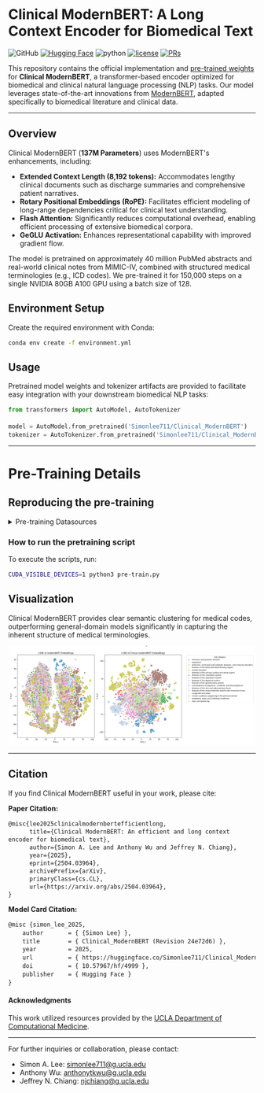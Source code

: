 # Clinical ModernBERT: A Long Context Encoder for Biomedical Text
![GitHub](https://img.shields.io/github/license/Simonlee711/Clinical_ModernBERT)
[![Hugging Face](https://img.shields.io/badge/Hugging%20Face-yellow.svg?logo=smiley)](https://huggingface.co/Simonlee711/Clinical_ModernBERT)
![python](https://img.shields.io/badge/-Python_3.12-blue?logo=python&logoColor=white)
[![license](https://img.shields.io/badge/License-MIT-green.svg?labelColor=gray)](https://huggingface.co/Simonlee711/Clinical_ModernBERTREPO_NAME#license)
[![PRs](https://img.shields.io/badge/PRs-welcome-brightgreen.svg)](https://huggingface.co/Simonlee711/Clinical_ModernBERT/REPO_NAME/pulls)


This repository contains the official implementation and [pre-trained weights](https://huggingface.co/Simonlee711/Clinical_ModernBERT) for **Clinical ModernBERT**, a transformer-based encoder optimized for biomedical and clinical natural language processing (NLP) tasks. Our model leverages state-of-the-art innovations from [ModernBERT](https://arxiv.org/abs/2412.13663), adapted specifically to biomedical literature and clinical data.

---

## Overview

Clinical ModernBERT (**137M Parameters**) uses ModernBERT's enhancements, including:

- **Extended Context Length (8,192 tokens):** Accommodates lengthy clinical documents such as discharge summaries and comprehensive patient narratives.
- **Rotary Positional Embeddings (RoPE):** Facilitates efficient modeling of long-range dependencies critical for clinical text understanding.
- **Flash Attention:** Significantly reduces computational overhead, enabling efficient processing of extensive biomedical corpora.
- **GeGLU Activation:** Enhances representational capability with improved gradient flow.

The model is pretrained on approximately 40 million PubMed abstracts and real-world clinical notes from MIMIC-IV, combined with structured medical terminologies (e.g., ICD codes). We pre-trained it for 150,000 steps on a single NVIDIA 80GB A100 GPU using a batch size of 128.

## Environment Setup

Create the required environment with Conda:

```bash
conda env create -f environment.yml
```

## Usage

Pretrained model weights and tokenizer artifacts are provided to facilitate easy integration with your downstream biomedical NLP tasks:

```python
from transformers import AutoModel, AutoTokenizer

model = AutoModel.from_pretrained('Simonlee711/Clinical_ModernBERT')
tokenizer = AutoTokenizer.from_pretrained('Simonlee711/Clinical_ModernBERT')
```

---

# Pre-Training Details

## Reproducing the pre-training

<details>
<summary>Pre-training Datasources</summary>

The data composes of ~13,000,000,000 billion tokens

- **[PubMed Abstracts (up to 2025)](https://ftp.ncbi.nlm.nih.gov/pubmed/baseline/)**  
  Biomedical literature metadata and abstracts from NLM's PubMed baseline. A primary source for pretraining language models on scientific discourse.

- **[MIMIC-IV Note (v2.2)](https://www.physionet.org/content/mimic-iv-note/2.2/)**  
  A de-identified corpus of real-world hospital clinical notes, covering diverse specialties and temporal contexts, suitable for modeling clinical language patterns.

- **[ICD-9/10/11/12 Disease & Procedure Codes](https://www.cms.gov/medicare/coding-billing/icd-10-codes/icd-9-cm-diagnosis-procedure-codes-abbreviated-and-full-code-titles)**  
  Canonical taxonomy for diagnostic and procedural coding across multiple ICD versions, maintained by CMS. These codes offer structured clinical semantics useful for task supervision or embedding learning.

- **[ICD-10-CM Medication Codes](https://www.cdc.gov/nchs/icd/icd-10-cm/files.html)**  
  U.S. Clinical Modification of ICD-10 providing detailed coding for drugs, toxic agents, and pharmacologic categories. Valuable for aligning text spans to standardized medication representations.

The Code Ontologies Pre-training Text Was constructed in the following way: 

``` 
ICD [VERSION] code for [CODE]: [DESCRIPTION] 
```

**Example:**

``` 
ICD 9 code for 250.00: Diabetes mellitus without mention of complication, type II or unspecified type, not stated as uncontrolled.
```

</details>


### How to run the pretraining script

To execute the scripts, run:

```bash
CUDA_VISIBLE_DEVICES=1 python3 pre-train.py
```

## Visualization

Clinical ModernBERT provides clear semantic clustering for medical codes, outperforming general-domain models significantly in capturing the inherent structure of medical terminologies.

![ICD Code Latent Space Visualization](images/final-tsne-side-by-side.png)

---

## Citation

If you find Clinical ModernBERT useful in your work, please cite:

**Paper Citation:**
```
@misc{lee2025clinicalmodernbertefficientlong,
      title={Clinical ModernBERT: An efficient and long context encoder for biomedical text}, 
      author={Simon A. Lee and Anthony Wu and Jeffrey N. Chiang},
      year={2025},
      eprint={2504.03964},
      archivePrefix={arXiv},
      primaryClass={cs.CL},
      url={https://arxiv.org/abs/2504.03964}, 
}
```

**Model Card Citation:**
```latex
@misc {simon_lee_2025,
	author       = { {Simon Lee} },
	title        = { Clinical_ModernBERT (Revision 24e72d6) },
	year         = 2025,
	url          = { https://huggingface.co/Simonlee711/Clinical_ModernBERT },
	doi          = { 10.57967/hf/4999 },
	publisher    = { Hugging Face }
}
```

#### Acknowledgments

This work utilized resources provided by the [UCLA Department of Computational Medicine](https://compmed.ucla.edu/).

---

For further inquiries or collaboration, please contact:
- Simon A. Lee: [simonlee711@g.ucla.edu](mailto:simonlee711@g.ucla.edu)
- Anthony Wu: [anthonytkwu@g.ucla.edu](mailto:anthonytkwu@g.ucla.edu)
- Jeffrey N. Chiang: [njchiang@g.ucla.edu](mailto:njchiang@g.ucla.edu)
